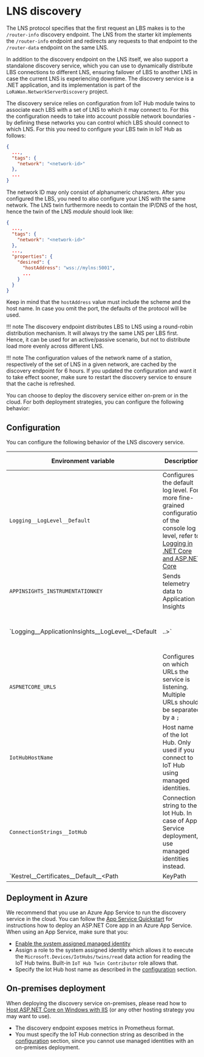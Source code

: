 # LNS discovery

The LNS protocol specifies that the first request an LBS makes is to the `/router-info` discovery endpoint. The LNS from the starter kit implements the `/router-info` endpoint and redirects any requests to that endpoint to the `/router-data` endpoint on the same LNS.

In addition to the discovery endpoint on the LNS itself, we also support a standalone discovery service, which you can use to dynamically distribute LBS connections to different LNS, ensuring failover of LBS to another LNS in case the current LNS is experiencing downtime. The discovery service is a .NET application, and its implementation is part of the `LoRaWan.NetworkServerDiscovery` project.

The discovery service relies on configuration from IoT Hub module twins to associate each LBS with a set of LNS to which it may connect to. For this the configuration needs to take into account possible network boundaries - by defining these networks you can control which LBS should connect to which LNS. For this you need to configure your LBS twin in IoT Hub as follows:

```json
{
  ...,
  "tags": {
    "network": "<network-id>"
  },
  ...
}
```

The network ID may only consist of alphanumeric characters. After you configured the LBS, you need to also configure your LNS with the same network. The LNS twin furthermore needs to contain the IP/DNS of the host, hence the twin of the LNS *module* should look like:

```json
{
  ...,
  "tags": {
    "network": "<network-id>"
  },
  ...,
  "properties": {
    "desired": {
      "hostAddress": "wss://mylns:5001",
      ...
    }
  }
}
```

Keep in mind that the `hostAddress` value must include the scheme and the host name. In case you omit the port, the defaults of the protocol will be used.

!!! note
    The discovery endpoint distributes LBS to LNS using a round-robin distribution mechanism. It will always try the same LNS per LBS first. Hence, it can be used for an active/passive scenario, but not to distribute load more evenly across different LNS.

!!! note
    The configuration values of the network name of a station, respectively of the set of LNS in a given network, are cached by the discovery endpoint for 6 hours.
    If you updated the configuration and want it to take effect sooner, make sure to restart the discovery service to ensure that the cache is refreshed.

You can choose to deploy the discovery service either on-prem or in the cloud. For both deployment strategies, you can configure the following behavior:

## Configuration

You can configure the following behavior of the LNS discovery service.

| Environment variable | Description | Deployment type |
| ---                  | ---         | ---             |
| `Logging__LogLevel__Default` | Configures the default log level. For more fine-grained configuration of the console log level, refer to [Logging in .NET Core and ASP.NET Core](https://docs.microsoft.com/en-us/aspnet/core/fundamentals/logging/?view=aspnetcore-6.0#set-log-level-by-command-line-environment-variables-and-other-configuration) | All |
| `APPINSIGHTS_INSTRUMENTATIONKEY` | Sends telemetry data to Application Insights | All |
| `Logging__ApplicationInsights__LogLevel__<Default|..>` | Configures the Application Insights log levels | All |
| `ASPNETCORE_URLS` | Configures on which URLs the service is listening. Multiple URLs should be separated by a `;` | All |
| `IotHubHostName` | Host name of the Iot Hub. Only used if you connect to IoT Hub using managed identities. | App Service |
| `ConnectionStrings__IotHub` | Connection string to the Iot Hub. In case of App Service deployment, use managed identities instead. | On-prem |
| `Kestrel__Certificates__Default__<Path|KeyPath|...>` | Configures the certificates that should be used by the discovery endpoint as described in the [Minimal APIs overview](https://docs.microsoft.com/en-us/aspnet/core/fundamentals/minimal-apis?view=aspnetcore-6.0#specify-https-using-a-custom-certificate). Instead of using the `appsettings.json`, you can use environment variables of the same structure, where a double underscore replaces a level of hierarchy. | On-prem |

## Deployment in Azure

We recommend that you use an Azure App Service to run the discovery service in the cloud. You can follow the [App Service Quickstart](https://docs.microsoft.com/en-us/azure/app-service/quickstart-dotnetcore?tabs=net60&pivots=development-environment-cli) for instructions how to deploy an ASP.NET Core app in an Azure App Service. When using an App Service, make sure that you:

- [Enable the system assigned managed identity](https://docs.microsoft.com/en-us/azure/app-service/overview-managed-identity?tabs=portal%2Chttp#add-a-system-assigned-identity)
- Assign a role to the system assigned identity which allows it to execute the `Microsoft.Devices/IotHubs/twins/read` data action for reading the IoT Hub twins. Built-in `IoT Hub Twin Contributor` role allows that.
- Specify the Iot Hub host name as described in the [configuration](#configuration) section.

## On-premises deployment

When deploying the discovery service on-premises, please read how to [Host ASP.NET Core on Windows with IIS](https://docs.microsoft.com/en-us/aspnet/core/host-and-deploy/iis/?view=aspnetcore-6.0) (or any other hosting strategy you may want to use).

- The discovery endpoint exposes metrics in Prometheus format.
- You must specify the IoT Hub connection string as described in the [configuration](#configuration) section, since you cannot use managed identities with an on-premises deployment.

